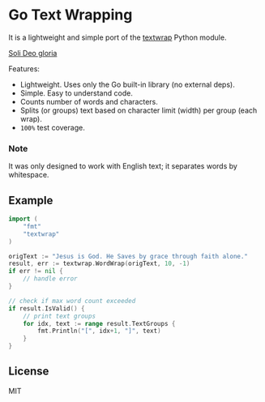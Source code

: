 # Go Text Wrapping

It is a lightweight and simple port of the [textwrap](https://docs.python.org/3.6/library/textwrap.html) Python module.

[Soli Deo gloria](https://perfectGod.com)

Features:

- Lightweight. Uses only the Go built-in library (no external deps).
- Simple. Easy to understand code.
- Counts number of words and characters.
- Splits (or groups) text based on character limit (width) per group (each wrap).
- `100%` test coverage.

### Note

It was only designed to work with English text; it separates words by whitespace.

## Example

```go
import (
    "fmt"
    "textwrap"
)

origText := "Jesus is God. He Saves by grace through faith alone."
result, err := textwrap.WordWrap(origText, 10, -1)
if err != nil {
    // handle error
}

// check if max word count exceeded
if result.IsValid() {
    // print text groups
    for idx, text := range result.TextGroups {
        fmt.Println("[", idx+1, "]", text)
    }
}
```

## License

MIT
